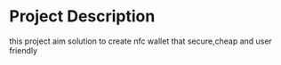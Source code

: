 # Project Description
this project aim solution to create nfc wallet that secure,cheap and user friendly
